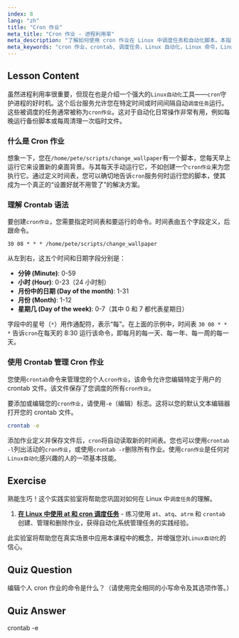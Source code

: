 ```yaml
---
index: 8
lang: "zh"
title: "Cron 作业"
meta_title: "Cron 作业 - 进程利用率"
meta_description: "了解如何使用 cron 作业在 Linux 中调度任务和自动化脚本。本指南涵盖 crontab 语法、crontab -e 等基本命令以及适合初学者的实用示例。"
meta_keywords: "cron 作业，crontab, 调度任务，Linux 自动化，Linux 命令，Linux 入门，Linux 教程，crontab -e, cron"
---
```


## Lesson Content

虽然进程利用率很重要，但现在也是介绍一个强大的`Linux自动化`工具——`cron`守护进程的好时机。这个后台服务允许您在特定时间或时间间隔自动`调度任务`运行。这些被调度的任务通常被称为`cron作业`。这对于自动化日常操作非常有用，例如每晚运行备份脚本或每周清理一次临时文件。

### 什么是 Cron 作业

想象一下，您在`/home/pete/scripts/change_wallpaper`有一个脚本，您每天早上运行它来设置新的桌面背景。与其每天手动运行它，不如创建一个`cron作业`来为您执行它。通过定义时间表，您可以确切地告诉`cron`服务何时运行您的脚本，使其成为一个真正的“设置好就不用管了”的解决方案。

### 理解 Crontab 语法

要创建`cron作业`，您需要指定时间表和要运行的命令。时间表由五个字段定义，后跟命令。

```plaintext
30 08 * * * /home/pete/scripts/change_wallpaper
```

从左到右，这五个时间和日期字段分别是：

- **分钟 (Minute)**: 0-59
- **小时 (Hour)**: 0-23（24 小时制）
- **月份中的日期 (Day of the month)**: 1-31
- **月份 (Month)**: 1-12
- **星期几 (Day of the week)**: 0-7（其中 0 和 7 都代表星期日）

字段中的星号（`*`）用作通配符，表示“每”。在上面的示例中，时间表 `30 08 * * *` 告诉`cron`在每天的 8:30 运行该命令，即每月的每一天、每一年、每一周的每一天。

### 使用 Crontab 管理 Cron 作业

您使用`crontab`命令来管理您的个人`cron作业`，该命令允许您编辑特定于用户的 crontab 文件。该文件保存了您调度的所有`cron作业`。

要添加或编辑您的`cron作业`，请使用`-e`（编辑）标志。这将以您的默认文本编辑器打开您的 crontab 文件。

```bash
crontab -e
```

添加作业定义并保存文件后，`cron`将自动读取新的时间表。您也可以使用`crontab -l`列出活动的`cron作业`，或使用`crontab -r`删除所有作业。使用`cron作业`是任何对`Linux自动化`感兴趣的人的一项基本技能。

## Exercise

熟能生巧！这个实践实验室将帮助您巩固对如何在 Linux 中`调度任务`的理解。

1.  **[在 Linux 中使用 at 和 cron 调度任务](https://labex.io/zh/labs/comptia-schedule-tasks-with-at-and-cron-in-linux-590870)** - 练习使用 `at`、`atq`、`atrm` 和 `crontab` 创建、管理和删除作业，获得自动化系统管理任务的实践经验。

此实验室将帮助您在真实场景中应用本课程中的概念，并增强您对`Linux自动化`的信心。

## Quiz Question

编辑个人 cron 作业的命令是什么？（请使用完全相同的小写命令及其选项作答。）

## Quiz Answer

crontab -e
